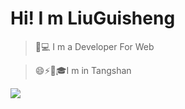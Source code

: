 # Hi! I m LiuGuisheng

> 🤔💻  I m a Developer For Web

> 😄⚡👋🎓I m in Tangshan

![](https://github-readme-stats.vercel.app/api?username=qisi007&show_icons=true&theme=tokyonight)

